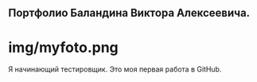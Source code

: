 ## Портфолио Баландина Виктора Алексеевича.
# img/myfoto.png
Я начинающий тестировщик. Это моя первая работа в GitHub.